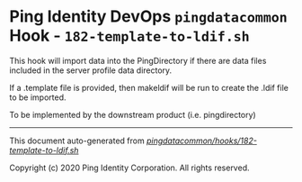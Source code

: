 
# Ping Identity DevOps `pingdatacommon` Hook - `182-template-to-ldif.sh`
This hook will import data into the PingDirectory if there are data files
included in the server profile data directory.

If a .template file is provided, then makeldif will be run to create the .ldif
file to be imported.

To be implemented by the downstream product (i.e. pingdirectory)

---
This document auto-generated from _[pingdatacommon/hooks/182-template-to-ldif.sh](https://github.com/pingidentity/pingidentity-docker-builds/blob/master/pingdatacommon/hooks/182-template-to-ldif.sh)_

Copyright (c)  2020 Ping Identity Corporation. All rights reserved.
